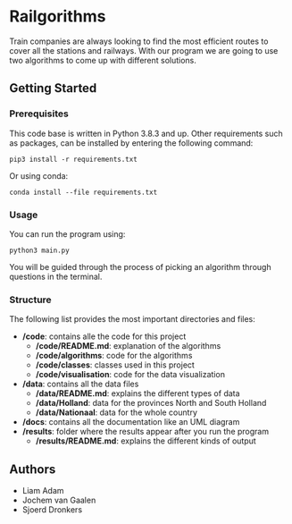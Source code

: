# Railgorithms

Train companies are always looking to find the most efficient routes to cover all the stations and railways.
With our program we are going to use two algorithms to come up with different solutions.

## Getting Started

### Prerequisites

This code base is written in Python 3.8.3 and up.
Other requirements such as packages, can be installed by entering the following command:

```
pip3 install -r requirements.txt
```

Or using conda:

```
conda install --file requirements.txt
```

### Usage

You can run the program using:

```
python3 main.py
```

You will be guided through the process of picking an algorithm through questions in the terminal.

### Structure

The following list provides the most important directories and files:

- **/code**: contains alle the code for this project
  - **/code/README.md**: explanation of the algorithms
  - **/code/algorithms**: code for the algorithms
  - **/code/classes**: classes used in this project
  - **/code/visualisation**: code for the data visualization
- **/data**: contains all the data files
  - **/data/README.md**: explains the different types of data
  - **/data/Holland**: data for the provinces North and South Holland
  - **/data/Nationaal**: data for the whole country
- **/docs**: contains all the documentation like an UML diagram
- **/results**: folder where the results appear after you run  the program
  - **/results/README.md**: explains the different kinds of output

## Authors
- Liam Adam
- Jochem van Gaalen
- Sjoerd Dronkers